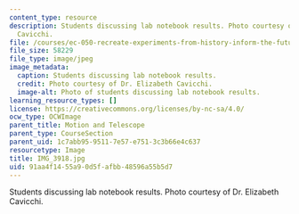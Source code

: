 ```yaml
---
content_type: resource
description: Students discussing lab notebook results. Photo courtesy of Dr. Elizabeth
  Cavicchi.
file: /courses/ec-050-recreate-experiments-from-history-inform-the-future-from-the-past-galileo-january-iap-2010/91aa4f1455a90d5fafbb48596a55b5d7_IMG_3918.jpg
file_size: 58229
file_type: image/jpeg
image_metadata:
  caption: Students discussing lab notebook results.
  credit: Photo courtesy of Dr. Elizabeth Cavicchi.
  image-alt: Photo of students discussing lab notebook results.
learning_resource_types: []
license: https://creativecommons.org/licenses/by-nc-sa/4.0/
ocw_type: OCWImage
parent_title: Motion and Telescope
parent_type: CourseSection
parent_uid: 1c7abb95-9511-7e57-e751-3c3b66e4c637
resourcetype: Image
title: IMG_3918.jpg
uid: 91aa4f14-55a9-0d5f-afbb-48596a55b5d7
---
```

Students discussing lab notebook results. Photo courtesy of Dr. Elizabeth Cavicchi.